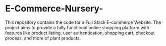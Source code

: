 # E-Commerce-Nursery-
This repository contains the code for a Full Stack E-commerce Website. 
The project aims to provide a fully functional online shopping platform with features like product listing, user authentication, shopping cart, checkout process, and more of plant products.
